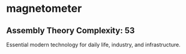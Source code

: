 # magnetometer

## Assembly Theory Complexity: 53
Essential modern technology for daily life, industry, and infrastructure.
